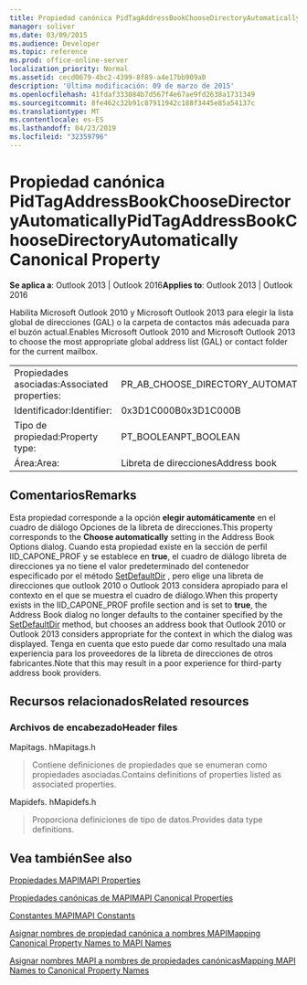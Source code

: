 ```yaml
---
title: Propiedad canónica PidTagAddressBookChooseDirectoryAutomatically
manager: soliver
ms.date: 03/09/2015
ms.audience: Developer
ms.topic: reference
ms.prod: office-online-server
localization_priority: Normal
ms.assetid: cecd0679-4bc2-4399-8f89-a4e17bb909a0
description: 'Última modificación: 09 de marzo de 2015'
ms.openlocfilehash: 41fdaf333084b7d567f4e67ae9fd2638a1731349
ms.sourcegitcommit: 8fe462c32b91c87911942c188f3445e85a54137c
ms.translationtype: MT
ms.contentlocale: es-ES
ms.lasthandoff: 04/23/2019
ms.locfileid: "32359796"
---
```

# <a name="pidtagaddressbookchoosedirectoryautomatically-canonical-property"></a><span data-ttu-id="19b73-103">Propiedad canónica PidTagAddressBookChooseDirectoryAutomatically</span><span class="sxs-lookup"><span data-stu-id="19b73-103">PidTagAddressBookChooseDirectoryAutomatically Canonical Property</span></span>

  
  
<span data-ttu-id="19b73-104">**Se aplica a**: Outlook 2013 | Outlook 2016</span><span class="sxs-lookup"><span data-stu-id="19b73-104">**Applies to**: Outlook 2013 | Outlook 2016</span></span> 
  
<span data-ttu-id="19b73-105">Habilita Microsoft Outlook 2010 y Microsoft Outlook 2013 para elegir la lista global de direcciones (GAL) o la carpeta de contactos más adecuada para el buzón actual.</span><span class="sxs-lookup"><span data-stu-id="19b73-105">Enables Microsoft Outlook 2010 and Microsoft Outlook 2013 to choose the most appropriate global address list (GAL) or contact folder for the current mailbox.</span></span>
  
|||
|:-----|:-----|
|<span data-ttu-id="19b73-106">Propiedades asociadas:</span><span class="sxs-lookup"><span data-stu-id="19b73-106">Associated properties:</span></span>  <br/> |<span data-ttu-id="19b73-107">PR_AB_CHOOSE_DIRECTORY_AUTOMATICALLY</span><span class="sxs-lookup"><span data-stu-id="19b73-107">PR_AB_CHOOSE_DIRECTORY_AUTOMATICALLY</span></span>  <br/> |
|<span data-ttu-id="19b73-108">Identificador:</span><span class="sxs-lookup"><span data-stu-id="19b73-108">Identifier:</span></span>  <br/> |<span data-ttu-id="19b73-109">0x3D1C000B</span><span class="sxs-lookup"><span data-stu-id="19b73-109">0x3D1C000B</span></span>  <br/> |
|<span data-ttu-id="19b73-110">Tipo de propiedad:</span><span class="sxs-lookup"><span data-stu-id="19b73-110">Property type:</span></span>  <br/> |<span data-ttu-id="19b73-111">PT_BOOLEAN</span><span class="sxs-lookup"><span data-stu-id="19b73-111">PT_BOOLEAN</span></span>  <br/> |
|<span data-ttu-id="19b73-112">Área:</span><span class="sxs-lookup"><span data-stu-id="19b73-112">Area:</span></span>  <br/> |<span data-ttu-id="19b73-113">Libreta de direcciones</span><span class="sxs-lookup"><span data-stu-id="19b73-113">Address book</span></span>  <br/> |
   
## <a name="remarks"></a><span data-ttu-id="19b73-114">Comentarios</span><span class="sxs-lookup"><span data-stu-id="19b73-114">Remarks</span></span>

<span data-ttu-id="19b73-115">Esta propiedad corresponde a la opción **elegir automáticamente** en el cuadro de diálogo Opciones de la libreta de direcciones.</span><span class="sxs-lookup"><span data-stu-id="19b73-115">This property corresponds to the **Choose automatically** setting in the Address Book Options dialog.</span></span> <span data-ttu-id="19b73-116">Cuando esta propiedad existe en la sección de perfil IID_CAPONE_PROF y se establece en **true**, el cuadro de diálogo libreta de direcciones ya no tiene el valor predeterminado del contenedor especificado por el método [SetDefaultDir](iaddrbook-setdefaultdir.md) , pero elige una libreta de direcciones que outlook 2010 o Outlook 2013 considera apropiado para el contexto en el que se muestra el cuadro de diálogo.</span><span class="sxs-lookup"><span data-stu-id="19b73-116">When this property exists in the IID_CAPONE_PROF profile section and is set to **true**, the Address Book dialog no longer defaults to the container specified by the [SetDefaultDir](iaddrbook-setdefaultdir.md) method, but chooses an address book that Outlook 2010 or Outlook 2013 considers appropriate for the context in which the dialog was displayed.</span></span> <span data-ttu-id="19b73-117">Tenga en cuenta que esto puede dar como resultado una mala experiencia para los proveedores de la libreta de direcciones de otros fabricantes.</span><span class="sxs-lookup"><span data-stu-id="19b73-117">Note that this may result in a poor experience for third-party address book providers.</span></span> 
  
## <a name="related-resources"></a><span data-ttu-id="19b73-118">Recursos relacionados</span><span class="sxs-lookup"><span data-stu-id="19b73-118">Related resources</span></span>

### <a name="header-files"></a><span data-ttu-id="19b73-119">Archivos de encabezado</span><span class="sxs-lookup"><span data-stu-id="19b73-119">Header files</span></span>

<span data-ttu-id="19b73-120">Mapitags. h</span><span class="sxs-lookup"><span data-stu-id="19b73-120">Mapitags.h</span></span>
  
> <span data-ttu-id="19b73-121">Contiene definiciones de propiedades que se enumeran como propiedades asociadas.</span><span class="sxs-lookup"><span data-stu-id="19b73-121">Contains definitions of properties listed as associated properties.</span></span>
    
<span data-ttu-id="19b73-122">Mapidefs. h</span><span class="sxs-lookup"><span data-stu-id="19b73-122">Mapidefs.h</span></span>
  
> <span data-ttu-id="19b73-123">Proporciona definiciones de tipo de datos.</span><span class="sxs-lookup"><span data-stu-id="19b73-123">Provides data type definitions.</span></span>
    
## <a name="see-also"></a><span data-ttu-id="19b73-124">Vea también</span><span class="sxs-lookup"><span data-stu-id="19b73-124">See also</span></span>



[<span data-ttu-id="19b73-125">Propiedades MAPI</span><span class="sxs-lookup"><span data-stu-id="19b73-125">MAPI Properties</span></span>](mapi-properties.md)
  
[<span data-ttu-id="19b73-126">Propiedades canónicas de MAPI</span><span class="sxs-lookup"><span data-stu-id="19b73-126">MAPI Canonical Properties</span></span>](mapi-canonical-properties.md)
  
[<span data-ttu-id="19b73-127">Constantes MAPI</span><span class="sxs-lookup"><span data-stu-id="19b73-127">MAPI Constants</span></span>](mapi-constants.md)
  
[<span data-ttu-id="19b73-128">Asignar nombres de propiedad canónica a nombres MAPI</span><span class="sxs-lookup"><span data-stu-id="19b73-128">Mapping Canonical Property Names to MAPI Names</span></span>](mapping-canonical-property-names-to-mapi-names.md)
  
[<span data-ttu-id="19b73-129">Asignar nombres MAPI a nombres de propiedades canónicas</span><span class="sxs-lookup"><span data-stu-id="19b73-129">Mapping MAPI Names to Canonical Property Names</span></span>](mapping-mapi-names-to-canonical-property-names.md)


